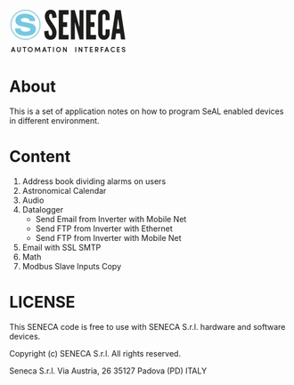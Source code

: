 ![Seneca Logo](seneca_web.png "SENECA S.r.l.")

# About
This is a set of application notes on how to program SeAL enabled devices in different environment.

# Content
1. Address book dividing alarms on users
2. Astronomical Calendar
3. Audio
4. Datalogger
    * Send Email from Inverter with Mobile Net
    * Send FTP from Inverter with Ethernet
    * Send FTP from Inverter with Mobile Net
5. Email with SSL SMTP
6. Math
7. Modbus Slave Inputs Copy

# LICENSE
This SENECA code is free to use with SENECA S.r.l. hardware and software devices.

Copyright (c) SENECA S.r.l.
All rights reserved.

Seneca S.r.l.
Via Austria, 26
35127 Padova (PD)
ITALY